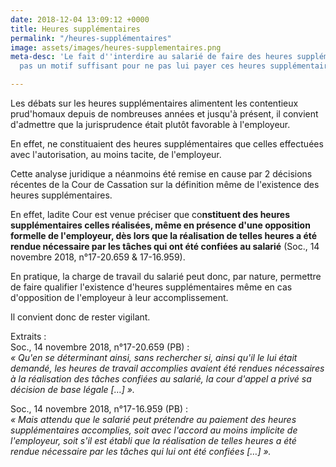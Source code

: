```yaml
---
date: 2018-12-04 13:09:12 +0000
title: Heures supplémentaires
permalink: "/heures-supplémentaires"
image: assets/images/heures-supplementaires.png
meta-desc: 'Le fait d''interdire au salarié de faire des heures supplémentaires n''est
  pas un motif suffisant pour ne pas lui payer ces heures supplémentaires. '

---
```

Les débats sur les heures supplémentaires alimentent les contentieux prud'homaux depuis de nombreuses années et jusqu'à présent, il convient d'admettre que la jurisprudence était plutôt favorable à l'employeur.   
   
En effet, ne constituaient des heures supplémentaires que celles effectuées avec l'autorisation, au moins tacite, de l'employeur.  
   
Cette analyse juridique a néanmoins été remise en cause par 2 décisions récentes de la Cour de Cassation sur la définition même de l'existence des heures supplémentaires.   
   
En effet, ladite Cour est venue préciser que co**nstituent des heures supplémentaires celles réalisées, même en présence d'une opposition formelle de l'employeur, dès lors que la réalisation de telles heures a été rendue nécessaire par les tâches qui ont été confiées au salarié** (Soc., 14 novembre 2018, n°17-20.659 & 17-16.959).  
   
En pratique, la charge de travail du salarié peut donc, par nature, permettre de faire qualifier l'existence d'heures supplémentaires même en cas d'opposition de l'employeur à leur accomplissement.  
   
Il convient donc de rester vigilant.  
   
Extraits :  
Soc., 14 novembre 2018, n°17-20.659 (PB) :  
_« Qu'en se déterminant ainsi, sans rechercher si, ainsi qu'il le lui était demandé, les heures de travail accomplies avaient été rendues nécessaires à la réalisation des tâches confiées au salarié, la cour d'appel a privé sa décision de base légale \[…\] »._  
   
Soc., 14 novembre 2018, n°17-16.959 (PB) :  
_« Mais attendu que le salarié peut prétendre au paiement des heures supplémentaires accomplies, soit avec l'accord au moins implicite de l'employeur, soit s'il est établi que la réalisation de telles heures a été rendue nécessaire par les tâches qui lui ont été confiées \[…\] »._
